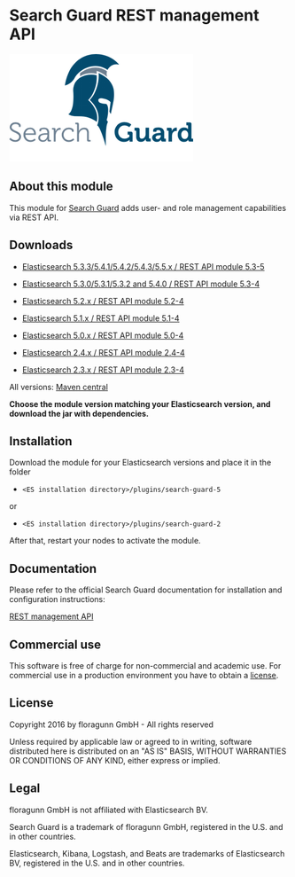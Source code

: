 # Search Guard REST management API

![Logo](https://raw.githubusercontent.com/floragunncom/sg-assets/master/logo/sg_dlic_small.png) 

## About this module
This module for [Search Guard](https://github.com/floragunncom/search-guard) adds user- and role management capabilities via REST API.

## Downloads

* [Elasticsearch 5.3.3/5.4.1/5.4.2/5.4.3/5.5.x / REST API module 5.3-5](http://search.maven.org/remotecontent?filepath=com/floragunn/dlic-search-guard-rest-api/5.3-5/dlic-search-guard-rest-api-5.3-5-jar-with-dependencies.jar)

* [Elasticsearch 5.3.0/5.3.1/5.3.2 and 5.4.0 / REST API module 5.3-4](http://search.maven.org/remotecontent?filepath=com/floragunn/dlic-search-guard-rest-api/5.3-4/dlic-search-guard-rest-api-5.3-4-jar-with-dependencies.jar)

* [Elasticsearch 5.2.x / REST API module 5.2-4](http://search.maven.org/remotecontent?filepath=com/floragunn/dlic-search-guard-rest-api/5.2-4/dlic-search-guard-rest-api-5.2-4-jar-with-dependencies.jar)

* [Elasticsearch 5.1.x / REST API module 5.1-4](http://search.maven.org/remotecontent?filepath=com/floragunn/dlic-search-guard-rest-api/5.1-4/dlic-search-guard-rest-api-5.1-4-jar-with-dependencies.jar)

* [Elasticsearch 5.0.x / REST API module 5.0-4](http://search.maven.org/remotecontent?filepath=com/floragunn/dlic-search-guard-rest-api/5.0-4/dlic-search-guard-rest-api-5.0-4-jar-with-dependencies.jar)

* [Elasticsearch 2.4.x / REST API module 2.4-4](http://search.maven.org/remotecontent?filepath=com/floragunn/dlic-search-guard-rest-api/2.4-4/dlic-search-guard-rest-api-2.4-4-jar-with-dependencies.jar)

* [Elasticsearch 2.3.x / REST API module 2.3-4](http://search.maven.org/remotecontent?filepath=com/floragunn/dlic-search-guard-rest-api/2.3-4/dlic-search-guard-rest-api-2.3-4-jar-with-dependencies.jar)

All versions:
[Maven central](http://search.maven.org/#search%7Cgav%7C1%7Cg%3A%22com.floragunn%22%20AND%20a%3A%22dlic-search-guard-rest-api%22)

**Choose the module version matching your Elasticsearch version, and download the jar with dependencies.**

## Installation

Download the module for your Elasticsearch versions and place it in the folder

* `<ES installation directory>/plugins/search-guard-5`

or

* `<ES installation directory>/plugins/search-guard-2`

After that, restart your nodes to activate the module.

## Documentation

Please refer to the official Search Guard documentation for installation and configuration instructions:

[REST management API](https://github.com/floragunncom/search-guard-docs/blob/master/managementapi.md)

## Commercial use
This software is free of charge for non-commercial and academic use. For commercial use in a production environment you have to obtain a [license](https://floragunn.com/searchguard/searchguard-license-support/). 

## License
Copyright 2016 by floragunn GmbH - All rights reserved 

Unless required by applicable law or agreed to in writing, software
distributed here is distributed on an "AS IS" BASIS,
WITHOUT WARRANTIES OR CONDITIONS OF ANY KIND, either express or implied.

## Legal
floragunn GmbH is not affiliated with Elasticsearch BV.

Search Guard is a trademark of floragunn GmbH, registered in the U.S. and in other countries.

Elasticsearch, Kibana, Logstash, and Beats are trademarks of Elasticsearch BV, registered in the U.S. and in other countries.
